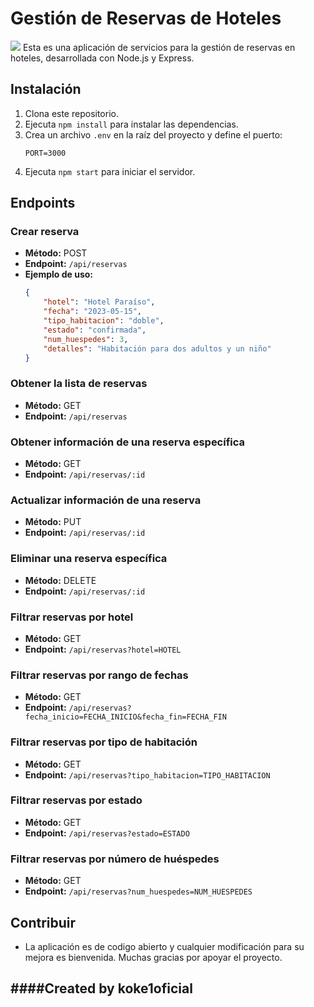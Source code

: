 # Gestión de Reservas de Hoteles
<img src="https://www.clubdelectores.cl/wp-content/uploads/1683552395-36.jpg">
Esta es una aplicación de servicios para la gestión de reservas en hoteles, desarrollada con Node.js y Express.

## Instalación

1. Clona este repositorio.
2. Ejecuta `npm install` para instalar las dependencias.
3. Crea un archivo `.env` en la raíz del proyecto y define el puerto:
    ```
    PORT=3000
    ```
4. Ejecuta `npm start` para iniciar el servidor.

## Endpoints

### Crear reserva
- **Método:** POST
- **Endpoint:** `/api/reservas`
- **Ejemplo de uso:**
    ```json
    {
        "hotel": "Hotel Paraíso",
        "fecha": "2023-05-15",
        "tipo_habitacion": "doble",
        "estado": "confirmada",
        "num_huespedes": 3,
        "detalles": "Habitación para dos adultos y un niño"
    }
    ```

### Obtener la lista de reservas
- **Método:** GET
- **Endpoint:** `/api/reservas`

### Obtener información de una reserva específica
- **Método:** GET
- **Endpoint:** `/api/reservas/:id`

### Actualizar información de una reserva
- **Método:** PUT
- **Endpoint:** `/api/reservas/:id`

### Eliminar una reserva específica
- **Método:** DELETE
- **Endpoint:** `/api/reservas/:id`

### Filtrar reservas por hotel
- **Método:** GET
- **Endpoint:** `/api/reservas?hotel=HOTEL`

### Filtrar reservas por rango de fechas
- **Método:** GET
- **Endpoint:** `/api/reservas?fecha_inicio=FECHA_INICIO&fecha_fin=FECHA_FIN`

### Filtrar reservas por tipo de habitación
- **Método:** GET
- **Endpoint:** `/api/reservas?tipo_habitacion=TIPO_HABITACION`

### Filtrar reservas por estado
- **Método:** GET
- **Endpoint:** `/api/reservas?estado=ESTADO`

### Filtrar reservas por número de huéspedes
- **Método:** GET
- **Endpoint:** `/api/reservas?num_huespedes=NUM_HUESPEDES`

## Contribuir
- La aplicación es de codigo abierto y cualquier modificación para su mejora es bienvenida. Muchas gracias por apoyar el proyecto.

####Created by koke1oficial
- 
